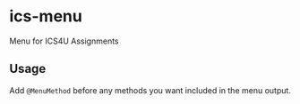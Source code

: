 # ics-menu
Menu for ICS4U Assignments

## Usage

Add `@MenuMethod` before any methods you want included in the menu output.

